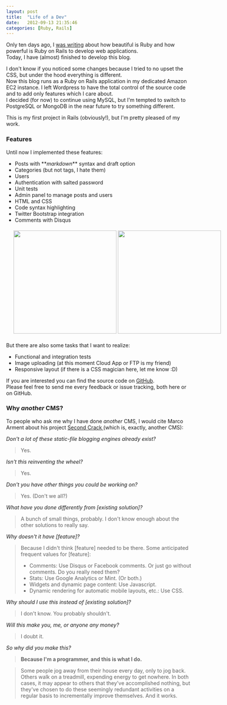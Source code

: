 ```yaml
---
layout: post
title:  "Life of a Dev"
date:   2012-09-13 21:35:46
categories: [Ruby, Rails]
---
```


Only ten days ago, I [was writing](http://lifeofadev.eu/posts/thoughts-of-a-rails-and-ruby-beginner) about how beautiful is Ruby and how powerful is Ruby on Rails to develop web applications.  
Today, I have (almost) finished to develop this blog.

I don't know if you noticed some changes because I tried to no upset the CSS, but under the hood everything is different.  
Now this blog runs as a Ruby on Rails application in my dedicated Amazon EC2 instance. I left Wordpress to have the total control of the source code and to add only features which I care about.  
I decided (for now) to continue using MySQL, but I'm tempted to switch to PostgreSQL or MongoDB in the near future to try something different.

This is my first project in Rails (obviously!), but I'm pretty pleased of my work.

### Features

Until now I implemented these features:

- Posts with \*\*_markdown_\*\* syntax and draft option
- Categories (but not tags, I hate them)
- Users
- Authentication with salted password
- Unit tests
- Admin panel to manage posts and users
- HTML and CSS
- Code syntax highlighting
- Twitter Bootstrap integration
- Comments with Disqus

<div style="width:600px;margin:20px">
<a href="http://cl.ly/JRYl" target="_blank"><img src="http://f.cl.ly/items/0o2M2T0X2A2H303d473z/admin.png" width=280px></a>
<a href="http://cl.ly/JRUE" target="_blank"><img src="http://f.cl.ly/items/2S3A333k1B0p1z0d1R14/post.png" width=280px></a>
</div>

But there are also some tasks that I want to realize:

- Functional and integration tests
- Image uploading (at this moment Cloud App or FTP is my friend)
- Responsive layout (if there is a CSS magician here, let me know :D)

If you are interested you can find the source code on [GitHub](https://github.com/MarcoSero/lifeofadev.eu).  
Please feel free to send me every feedback or issue tracking, both here or on GitHub.

### Why _another_ CMS?

To people who ask me why I have done _another_ CMS, I would cite Marco Arment about his project [Second Crack ][1](which is, exactly, another CMS):

*Don't a lot of these static-file blogging engines already exist?*
> Yes.

*Isn't this reinventing the wheel?*
> Yes.

*Don't you have other things you could be working on?*
> Yes. (Don't we all?)

*What have you done differently from [existing solution]?*
> A bunch of small things, probably. I don't know enough about the other solutions to really say.

*Why doesn't it have [feature]?*
> Because I didn't think [feature] needed to be there. Some anticipated frequent values for [feature]:  
> - Comments: Use Disqus or Facebook comments. Or just go without comments. Do you really need them?  
> - Stats: Use Google Analytics or Mint. (Or both.)  
> - Widgets and dynamic page content: Use Javascript.  
> - Dynamic rendering for automatic mobile layouts, etc.: Use CSS.

*Why should I use this instead of [existing solution]?*
> I don't know. You probably shouldn't.

*Will this make you, me, or anyone any money?*
> I doubt it.

*So why did you make this?*
> **Because I'm a programmer, and this is what I do.**

> Some people jog away from their house every day, only to jog back. Others walk on a treadmill, expending energy to get nowhere. In both cases, it may appear to others that they've accomplished nothing, but they've chosen to do these seemingly redundant activities on a regular basis to incrementally improve themselves. And it works.

  [1]: https://github.com/marcoarment/secondcrack